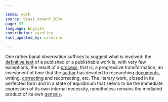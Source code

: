 ```yaml
---

lemma: work
source: biasi_toward_2004
page: 37
language: English
contributor: caroline
last_updated_by: caroline

---
```


One rather banal observation suffices to suggest what is involved: the [definitive text](textDefinitive.html) of a published or a publishable work is, with very few exceptions, the result of a [process](writingProcess.html), that is, a progressive transformation, an investment of time that the [author](author.html) has devoted to researching [documents](document.html), writing, [correcting](correction.html) and recorrecting, etc. The literary work, closed in its perfected form and in a state of equilibrium that seems to be the immediate expression of its own internal necessity, nonetheless remains the mediated product of its own [genesis](genesis.html).
